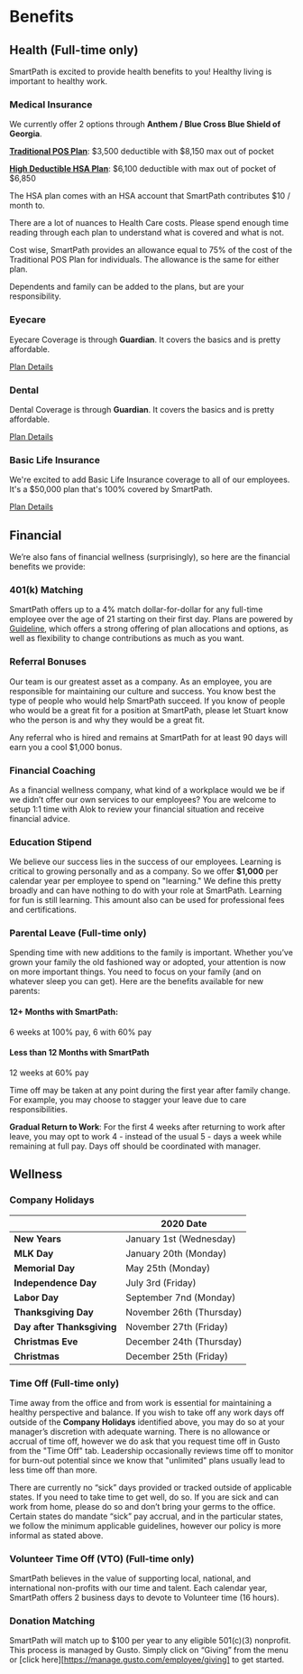 # Benefits



## Health (Full-time only)

SmartPath is excited to provide health benefits to you! Healthy living is important to healthy work. 

### **Medical Insurance**

We currently offer 2 options through **Anthem / Blue Cross Blue Shield of Georgia**.

[**Traditional POS Plan**](https://drive.google.com/open?id=11OTactK1pZSjOUgGSzRF6q1iSMwj9bUr): 
$3,500 deductible with $8,150 max out of pocket

[**High Deductible HSA Plan**](https://drive.google.com/open?id=10m3faJrUZfNIIXJjznjpe2dzG0zKiAT6): 
$6,100 deductible with max out of pocket of $6,850

The HSA plan comes with an HSA account that SmartPath contributes $10 / month to. 

There are a lot of nuances to Health Care costs. Please spend enough time reading through each plan to understand what is covered and what is not.

Cost wise, SmartPath provides an allowance equal to 75% of the cost of the Traditional POS Plan for individuals. The allowance is the same for either plan. 

Dependents and family can be added to the plans, but are your responsibility. 



### Eyecare

Eyecare Coverage is through **Guardian**. It covers the basics and is pretty affordable. 

[Plan Details](https://drive.google.com/open?id=1mAbXxKhmIllDsmCCEIAYV2T9TyguwQ48)



### Dental

Dental Coverage is through **Guardian**. It covers the basics and is pretty affordable. 

[Plan Details](https://drive.google.com/open?id=1vjQ43VdiPsiHhXs662IDJx8iy7Qaj71Y)



### Basic Life Insurance

We're excited to add Basic Life Insurance coverage to all of our employees. It's a $50,000 plan that's 100% covered by SmartPath. 

[Plan Details](https://drive.google.com/open?id=13SrvqXHhO6L_TZWwzGIV7C1-h73HdbUO)



## Financial

We’re also fans of financial wellness (surprisingly), so here are the financial benefits we provide:

### 401(k) Matching

SmartPath offers up to a 4% match dollar-for-dollar for any full-time employee over the age of 21 starting on their first day. Plans are powered by [Guideline](https://www.guideline.com/), which offers a strong offering of plan allocations and options, as well as flexibility to change contributions as much as you want. 



### Referral Bonuses

Our team is our greatest asset as a company. As an employee, you are responsible for maintaining our culture and success. You know best the type of people who would help SmartPath succeed. If you know of people who would be a great fit for a position at SmartPath, please let Stuart know who the person is and why they would be a great fit. 

Any referral who is hired and remains at SmartPath for at least 90 days will earn you a cool $1,000 bonus. 



### Financial Coaching

As a financial wellness company, what kind of a workplace would we be if we didn’t offer our own services to our employees? You are welcome to setup 1:1 time with Alok to review your financial situation and receive financial advice. 



### Education Stipend

We believe our success lies in the success of our employees. Learning is critical to growing personally and as a company. So we offer **$1,000** per calendar year per employee to spend on "learning." We define this pretty broadly and can have nothing to do with your role at SmartPath. Learning for fun is still learning. This amount also can be used for professional fees and certifications. 



### Parental Leave (Full-time only)

Spending time with new additions to the family is important. Whether you’ve grown your family the old fashioned way or adopted, your attention is now on more important things. You need to focus on your family (and on whatever sleep you can get). Here are the benefits available for new parents: 

#### 12+ Months with SmartPath:

6 weeks at 100% pay, 6 with 60% pay

#### Less than 12 Months with SmartPath

12 weeks at 60% pay



Time off may be taken at any point during the first year after family change. For example, you may choose to stagger your leave due to care responsibilities.

**Gradual Return to Work**: For the first 4 weeks after returning to work after leave, you may opt to work 4 - instead of the usual 5 - days a week while remaining at full pay. Days off should be coordinated with manager. 



## Wellness

### Company Holidays

|                            | 2020 Date                |
| -------------------------- | ------------------------ |
| **New Years**              | January 1st (Wednesday)  |
| **MLK Day**                | January 20th (Monday)    |
| **Memorial Day**           | May 25th (Monday)        |
| **Independence Day**       | July 3rd (Friday)        |
| **Labor Day**              | September 7nd (Monday)   |
| **Thanksgiving Day**       | November 26th (Thursday) |
| **Day after Thanksgiving** | November 27th (Friday)   |
| **Christmas Eve**          | December 24th (Thursday) |
| **Christmas**              | December 25th (Friday)   |



### Time Off (Full-time only)

Time away from the office and from work is essential for maintaining a healthy perspective and balance. If you wish to take off any work days off outside of the **Company Holidays** identified above, you may do so at your manager’s discretion with adequate warning. There is no allowance or accrual of time off, however we do ask that you request time off in Gusto from the "Time Off" tab. Leadership occasionally reviews time off to monitor for burn-out potential since we know that "unlimited" plans usually lead to less time off than more. 

There are currently no “sick” days provided or tracked outside of applicable states. If you need to take time to get well, do so. If you are sick and can work from home, please do so and don’t bring your germs to the office. Certain states do mandate “sick” pay accrual, and in the particular states, we follow the minimum applicable guidelines, however our policy is more informal as stated above.



### Volunteer Time Off (VTO) (Full-time only)

SmartPath believes in the value of supporting local, national, and international non-profits with our time and talent. Each calendar year, SmartPath offers 2 business days to devote to Volunteer time (16 hours).



### Donation Matching 

SmartPath will match up to $100 per year to any eligible 501(c)(3) nonprofit. This process is managed by Gusto. Simply click on “Giving” from the menu or [click here][https://manage.gusto.com/employee/giving] to get started.